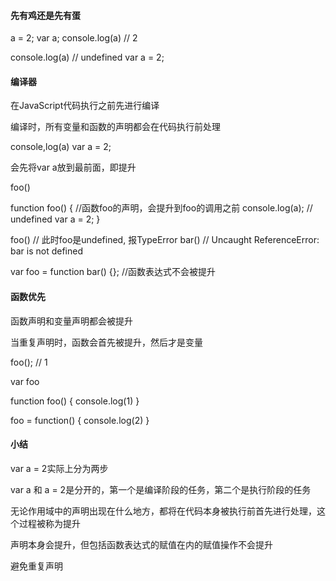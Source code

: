 #### 先有鸡还是先有蛋
  a = 2;
  var a;
  console.log(a) // 2

  console.log(a) // undefined
  var a = 2; 

#### 编译器
  在JavaScript代码执行之前先进行编译

  编译时，所有变量和函数的声明都会在代码执行前处理

  console,log(a)
  var a = 2;

  会先将var a放到最前面，即提升

  foo()

  function foo() { //函数foo的声明，会提升到foo的调用之前
    console.log(a); // undefined
    var a = 2;
  }

  foo() // 此时foo是undefined, 报TypeError
  bar() // Uncaught ReferenceError: bar is not defined

  var foo = function bar() {}; //函数表达式不会被提升

#### 函数优先
  函数声明和变量声明都会被提升

  当重复声明时，函数会首先被提升，然后才是变量

  foo(); // 1

  var foo

  function foo() {
    console.log(1)
  }

  foo = function() {
    console.log(2)
  }

  #### 小结
  var a = 2实际上分为两步
  
  var a 和 a = 2是分开的，第一个是编译阶段的任务，第二个是执行阶段的任务

  无论作用域中的声明出现在什么地方，都将在代码本身被执行前首先进行处理，这个过程被称为提升

  声明本身会提升，但包括函数表达式的赋值在内的赋值操作不会提升

  避免重复声明